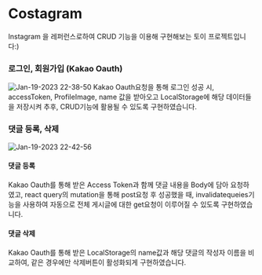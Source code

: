 # Costagram
Instagram 을 레퍼런스로하여 CRUD 기능을 이용해 구현해보는 토이 프로젝트입니다:) 

### 로그인, 회원가입 (Kakao Oauth)
![Jan-19-2023 22-38-50](https://user-images.githubusercontent.com/106587166/213458510-c2796225-4514-4947-ac9a-2b20fde9e8f6.gif)
Kakao Oauth요청을 통해 로그인 성공 시, accessToken, ProfileImage, name 값을 받아오고 LocalStorage에 해당 데이터들을 저장시켜 추후, CRUD기능에 활용될 수 있도록 구현하였습니다.

### 댓글 등록, 삭제
![Jan-19-2023 22-42-56](https://user-images.githubusercontent.com/106587166/213458536-c15be164-2043-4cd0-a65c-c84abdb49de6.gif)
#### 댓글 등록
Kakao Oauth를 통해 받은 Access Token과 함께 댓글 내용을 Body에 담아 요청하였고, react query의 mutation을 통해 post요청 후 성공했을 때, invalidatequeies기능을 사용하여 자동으로 전체 게시글에 대한 get요청이 이루어질 수 있도록 구현하였습니다.

#### 댓글 삭제
Kakao Oauth를 통해 받은 LocalStorage의 name값과 해당 댓글의 작성자 이름을 비교하여, 같은 경우에만 삭제버튼이 활성화되게 구현하였습니다.

